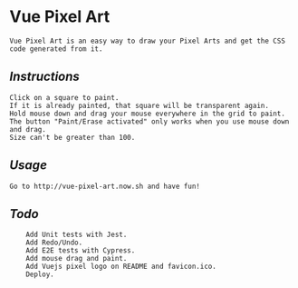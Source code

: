 #  **Vue Pixel Art**
    Vue Pixel Art is an easy way to draw your Pixel Arts and get the CSS code generated from it. 

## ***Instructions***
    Click on a square to paint.
    If it is already painted, that square will be transparent again.
    Hold mouse down and drag your mouse everywhere in the grid to paint.
    The button "Paint/Erase activated" only works when you use mouse down and drag.
    Size can't be greater than 100.

## ***Usage***
    Go to http://vue-pixel-art.now.sh and have fun!

## ***Todo***

        Add Unit tests with Jest.
        Add Redo/Undo.
        Add E2E tests with Cypress.
        Add mouse drag and paint.
        Add Vuejs pixel logo on README and favicon.ico.
        Deploy.

